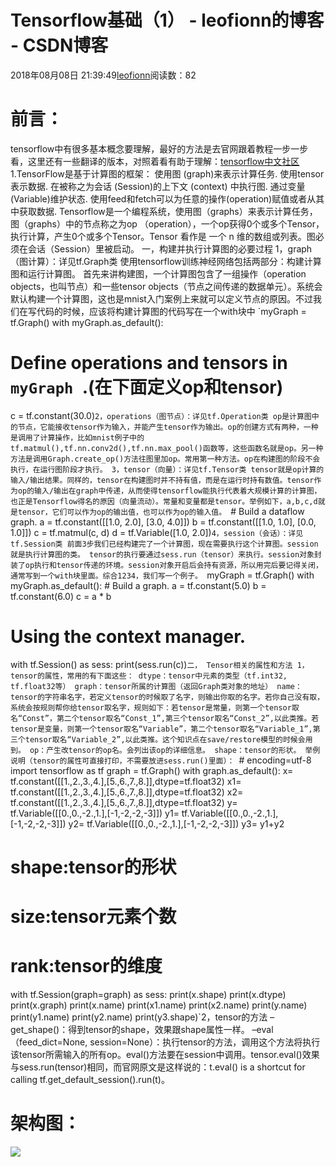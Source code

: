 
# Tensorflow基础（1） - leofionn的博客 - CSDN博客


2018年08月08日 21:39:49[leofionn](https://me.csdn.net/qq_36142114)阅读数：82


# 前言：
tensorflow中有很多基本概念要理解，最好的方法是去官网跟着教程一步一步看，这里还有一些翻译的版本，对照着看有助于理解：[tensorflow中文社区](http://www.tensorfly.cn/)
1.TensorFlow是基于计算图的框架：
使用图 (graph)来表示计算任务.
使用tensor表示数据.
在被称之为会话 (Session)的上下文 (context) 中执行图.
通过变量 (Variable)维护状态.
使用feed和fetch可以为任意的操作(operation)赋值或者从其中获取数据.
Tensorflow是一个编程系统，使用图（graphs）来表示计算任务，图（graphs）中的节点称之为op （operation），一个op获得0个或多个Tensor，执行计算，产生0个或多个Tensor。Tensor 看作是 一个 n 维的数组或列表。图必须在会话（Session）里被启动。
一，构建并执行计算图的必要过程
1，graph（图计算）：详见tf.Graph类
使用tensorflow训练神经网络包括两部分：构建计算图和运行计算图。
首先来讲构建图，一个计算图包含了一组操作（operation objects，也叫节点）和一些tensor objects（节点之间传递的数据单元）。系统会默认构建一个计算图，这也是mnist入门案例上来就可以定义节点的原因。不过我们在写代码的时候，应该将构建计算图的代码写在一个with块中
`myGraph = tf.Graph()
with myGraph.as_default():
  # Define operations and tensors in `myGraph `.(在下面定义op和tensor)
  c = tf.constant(30.0)`2，operations（图节点）：详见tf.Operation类
op是计算图中的节点，它能接收tensor作为输入，并能产生tensor作为输出。op的创建方式有两种，一种是调用了计算操作，比如mnist例子中的tf.matmul(),tf.nn.conv2d(),tf.nn.max_pool()函数等，这些函数名就是op。另一种方法是调用Graph.create_op()方法往图里加op。常用第一种方法。op在构建图的阶段不会执行，在运行图阶段才执行。
3，tensor（向量）：详见tf.Tensor类
tensor就是op计算的输入/输出结果。同样的，tensor在构建图时并不持有值，而是在运行时持有数值。tensor作为op的输入/输出在graph中传递，从而使得tensorflow能执行代表着大规模计算的计算图，也正是Tensorflow得名的原因（向量流动）。常量和变量都是tensor。举例如下，a,b,c,d就是tensor，它们可以作为op的输出值，也可以作为op的输入值。
`# Build a dataflow graph.
a = tf.constant([[1.0, 2.0], [3.0, 4.0]])
b = tf.constant([[1.0, 1.0], [0.0, 1.0]])
c = tf.matmul(c, d)
d = tf.Variable([1.0, 2.0])`4，session（会话）：详见tf.Session类
前面3步我们已经构建完了一个计算图，现在需要执行这个计算图。session就是执行计算图的类。 tensor的执行要通过sess.run（tensor）来执行。session对象封装了op执行和tensor传递的环境。session对象开启后会持有资源，所以用完后要记得关闭，通常写到一个with块里面。综合1234，我们写一个例子。
`myGraph = tf.Graph()
with myGraph.as_default():
    # Build a graph.
    a = tf.constant(5.0)
    b = tf.constant(6.0)
    c = a * b
# Using the context manager.
with tf.Session() as sess:
    print(sess.run(c))`二， Tensor相关的属性和方法
1，tensor的属性，常用的有下面这些：
dtype：tensor中元素的类型（tf.int32, tf.float32等）
graph：tensor所属的计算图（返回Graph类对象的地址）
name：tensor的字符串名字，若定义tensor的时候取了名字，则输出你取的名字。若你自己没有取，系统会按规则帮你给tensor取名字，规则如下：若tensor是常量，则第一个tensor取名“Const”，第二个tensor取名“Const_1”,第三个tensor取名“Const_2”,以此类推。若tensor是变量，则第一个tensor取名“Variable”，第二个tensor取名“Variable_1”,第三个tensor取名“Variable_2”,以此类推。这个知识点在save/restore模型的时候会用到。
op：产生改tensor的op名。会列出该op的详细信息。
shape：tensor的形状。
举例说明（tensor的属性可直接打印，不需要放进sess.run()里面）：
`# encoding=utf-8
import tensorflow as tf
graph = tf.Graph()
with graph.as_default():
    x= tf.constant([[1.,2.,3.,4.],[5.,6.,7.,8.]],dtype=tf.float32)
    x1= tf.constant([[1.,2.,3.,4.],[5.,6.,7.,8.]],dtype=tf.float32)
    x2= tf.constant([[1.,2.,3.,4.],[5.,6.,7.,8.]],dtype=tf.float32)
    y= tf.Variable([[0.,0.,-2.,1.],[-1,-2,-2,-3]])
    y1= tf.Variable([[0.,0.,-2.,1.],[-1,-2,-2,-3]])
    y2= tf.Variable([[0.,0.,-2.,1.],[-1,-2,-2,-3]])
    y3= y1+y2
# shape:tensor的形状
# size:tensor元素个数
# rank:tensor的维度
with tf.Session(graph=graph) as sess:
    print(x.shape)
    print(x.dtype)
    print(x.graph)
    print(x.name)
    print(x1.name)
    print(x2.name)
    print(y.name)
    print(y1.name)
    print(y2.name)
    print(y3.shape)`2，tensor的方法
–get_shape()：得到tensor的shape，效果跟shape属性一样。
–eval（feed_dict=None, session=None）：执行tensor的方法，调用这个方法将执行该tensor所需输入的所有op。eval()方法要在session中调用。tensor.eval()效果与sess.run(tensor)相同，而官网原文是这样说的：t.eval() is a shortcut for calling tf.get_default_session().run(t)。
# 架构图：
![](https://img-blog.csdn.net/20180808214624964?watermark/2/text/aHR0cHM6Ly9ibG9nLmNzZG4ubmV0L3FxXzM2MTQyMTE0/font/5a6L5L2T/fontsize/400/fill/I0JBQkFCMA==/dissolve/70)

